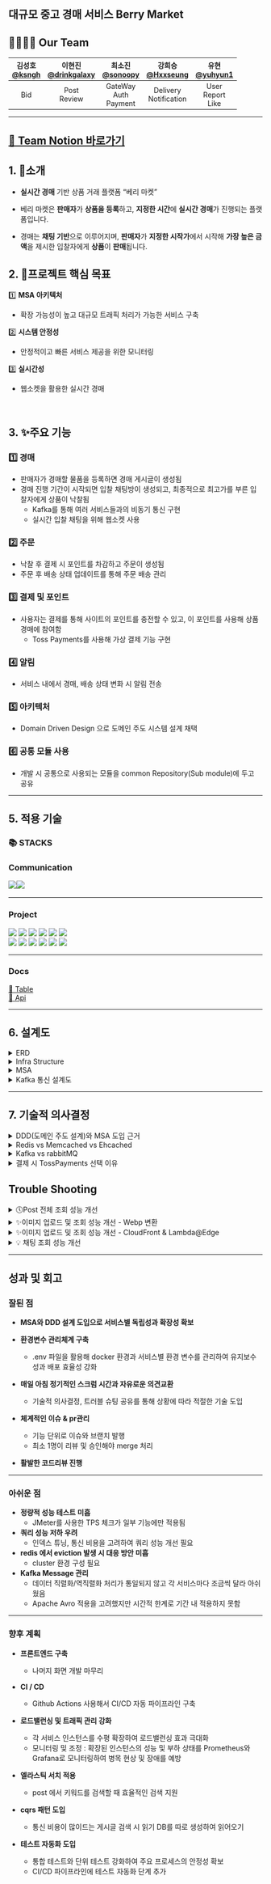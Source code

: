 ## 대규모 중고 경매 서비스 Berry Market

## 👨‍👩‍👧‍👦 Our Team

| 김성호<br>[@ksngh](https://github.com/ksngh) | 이현진<br>[@drinkgalaxy](https://github.com/drinkgalaxy) | 최소진<br>[@sonoopy](https://github.com/sonoopy) | 강희승<br>[@Hxxseung](https://github.com/Hxxseung) | 유현<br>[@yuhyun1](https://github.com/yuhyun1) |
|:-----------------------------------------:|:-----------------------------------------------------:|:---------------------------------------------:|:-----------------------------------------------:|:--------------------------------------------:|
|                  Bid<br>                  |                    Post<br>Review                     |          GateWay<br>Auth<br>Payment           |            Delivery<br>Notification             |            User<br>Report<br>Like            |
---
[📆 Team Notion 바로가기](https://sneaky-prawn-eed.notion.site/5-1681ee33c50580c58650d0b31c2f3696?pvs=4)<br>
---
## 1. 📖소개
- **실시간 경매** 기반 상품 거래 플랫폼 “베리 마켓”

- 베리 마켓은 **판매자**가 **상품을 등록**하고, **지정한 시간**에 **실시간 경매**가 진행되는 플랫폼입니다.

- 경매는 **채팅 기반**으로 이루어지며, **판매자**가 **지정한 시작가**에서 시작해 **가장 높은 금액**을 제시한 입찰자에게 **상품**이 **판매**됩니다.

## 2. 🎯프로젝트 핵심 목표

1️⃣  **MSA 아키텍처**
- 확장 가능성이 높고 대규모 트래픽 처리가 가능한 서비스 구축

2️⃣ **시스템 안정성**
- 안정적이고 빠른 서비스 제공을 위한 모니터링

3️⃣ **실시간성**
- 웹소켓을 활용한 실시간 경매
<br>

## 3. ✨주요 기능

### 1️⃣ **경매**
- 판매자가 경매할 물품을 등록하면 경매 게시글이 생성됨
- 경매 진행 기간이 시작되면 입찰 채팅방이 생성되고, 최종적으로 최고가를 부른 입찰자에게 상품이 낙찰됨
  - Kafka를 통해 여러 서비스들과의 비동기 통신 구현
  - 실시간 입찰 채팅을 위해 웹소켓 사용
  
### 2️⃣ **주문**
- 낙찰 후 결제 시 포인트를 차감하고 주문이 생성됨
- 주문 후 배송 상태 업데이트를 통해 주문 배송 관리

### 3️⃣ **결제 및 포인트**
- 사용자는 결제를 통해 사이트의 포인트를 충전할 수 있고, 이 포인트를 사용해 상품 경매에 참여함
  - Toss Payments를 사용해 가상 결제 기능 구현
  
### 4️⃣ **알림**
- 서비스 내에서 경매, 배송 상태 변화 시 알림 전송

### 5️⃣ **아키텍처**
- Domain Driven Design 으로 도메인 주도 시스템 설계 채택

### 6️⃣ **공통 모듈 사용**
- 개발 시 공통으로 사용되는 모듈을 common Repository(Sub module)에 두고 공유
---
## 5. 적용 기술

### 📚 STACKS

### Communication
<img src="https://img.shields.io/badge/notion-000000?style=flat&logo=notion&logoColor=white"/><img src="https://img.shields.io/badge/slack-4A154B?style=flat&logo=slack&logoColor=white"/><br>

---

### Project
<img src="https://img.shields.io/badge/MSA -535D6C?style=flat&logo=awesomewm&logoColor=white"/> <img src="https://img.shields.io/badge/Apache Kafka-%3333333.svg?style=flat&logo=Apache Kafka&logoColor=white"> <img src="https://img.shields.io/badge/Mysql -4169E1?style=flat&logo=Mysql&logoColor=white"/> <img src="https://img.shields.io/badge/QueryDSL-5395FD?style=flat&logo=QueryDSL&logoColor=white"/> <img src="https://img.shields.io/badge/Docker -2496ED?style=flat&logo=docker&logoColor=white"/> <img src="https://img.shields.io/badge/springboot 3.4-6DB33F?style=flat&logo=springboot&logoColor=white"/><br>
<img src="https://img.shields.io/badge/Java -C70D2C?style=flat&logo=java&logoColor=white"/> <img src="https://img.shields.io/badge/grafana-%23F46800.svg?style=flat&logo=grafana&logoColor=white"> <img src="https://img.shields.io/badge/redis -FF4438?style=flat&logo=redis&logoColor=white"/> <img src="https://img.shields.io/badge/postman-FF6C37?style=flat&logo=postman&logoColor=white"/> <img src="https://img.shields.io/badge/Prometheus-E6522C?style=flat&logo=Prometheus&logoColor=white"> <img src="https://img.shields.io/badge/Zipkin -FE5F50?style=flat&logo=Zipkin&logoColor=white"/></br>

---

### Docs
[📘 Table](https://sneaky-prawn-eed.notion.site/16a1ee33c5058026a624ea41ed19f579?pvs=4)<br>
[📙 Api](https://sneaky-prawn-eed.notion.site/API-1681ee33c5058094a918e752923e64e9?pvs=4)

---
## 6. 설계도


<details><summary>ERD</summary>

![Image](https://github.com/user-attachments/assets/1e41519d-d24c-49a3-b42b-23ad1d7eb623)

</details>

<details><summary>Infra Structure</summary>

![Image](https://github.com/user-attachments/assets/7d320092-f3c6-43bb-a131-d56212677234)

</details>

<details><summary>MSA</summary>

## MSA
![Image](https://github.com/user-attachments/assets/6e113f6c-e721-456f-b93d-b60096b10f47)

</details>

<details><summary>Kafka 통신 설계도</summary>

## Kafka
![Image](https://github.com/user-attachments/assets/812755cc-edf2-4cbf-9bc4-66e3f684ab4b)

</details>

---

## 7. 기술적 의사결정

<details><summary>DDD(도메인 주도 설계)와 MSA 도입 근거</summary>

- 바운디드 컨텍스트 (Bounded Context)
  - 복잡한 도메인을 분리하고 관리 가능한 경계(Context)를 정의
  - 비즈니스 도메인 이해 ➡️ 소프트웨어에 반영
- 독립적인 단위로 개발 및 배포
  - 서비스 트래픽을 고려한 확장성
    - 특정 시간안에 다수의 경매가 진행될 경우 트래픽이 급격히 증가할 경우 경매 서비스만 수평적으로 확장하면 전체 시스템 성능에 영향을 주지 않음
  - 장애 격리 및 안정성
    - 서비스 간 독립성 덕분에 특정 서비스에 장애가 발생해도 다른 서비스가 정상 동작 할 수 있음
  - 서비스의 분리 기준
    - 각 서비스는 특정 비즈니스 도메인을 책임지며 서로의 비즈니스 로직에 영향을 주지 않도록 독립적 설계
      - 데이터 저장소를 분리하여 데이터 일관성과 독립성을 유지
    - 각 서비스가 독립적으로 배포되고 확장 가능하도록 설계
      - 높은 트래픽을 처리해야 하는 서비스는 독립적으로 확장할 수 있도록 분리
      - 자주 변경되거나, 유지보수 주기가 다른 기능 분리
    - 각 서비스는 서로 다른 기술 스택, DB, 배포 전략을 채택할 수 있음
        <details>
            <summary>실제 서비스의 역할 및 책임</summary>
    - Eureka
      - 역할 : 
        - MSA구조에서 서비스 간 통신을 지원하기 위한 서비스 레지스트리
      - 책임 :
        - 각 마이크로서비스가 Eureka에 자신을 등록하고, 다른 서비스의 위치(IP, 포트)를 동적으로 탐색할 수 있도록 지원
        - 서비스의 상태(UP, DOWN)를 주기적으로 확인하여 가용성을 보장
        - 클라이언트와 서버 사이의 통신 경로를 동적으로 설정
        
    - GateWay
      - 역할 :
        - 클라이언트와 백엔드 서비스 간의 진입점으로 동작하며, 요청 라우팅을 담당
      - 책임 :
        - 요청을 적절한 서비스로 라우팅.
        - 인증 및 권한 검증(토큰 확인).
        - 요청/응답 데이터 변환, 필터링, 로깅.
        - CORS 설정 및 보안 강화.
        - 서비스 통합 포인트 제공으로 클라이언트의 복잡성을 줄임.
        
    - Auth
      - 역할 :
        - 사용자 인증 (예: 로그인, 회원가입).
        - 권한 부여 및 토큰 발급.
      - 분리 이유 :
          - 인증은 모든 서비스에 영향을 미치며, 보안이 중요한 핵심 기능
          - 독립적으로 관리함으로써 다른 서비스의 비즈니스 로직과 분리하여 보안 취약점을 최소화

    - User
      - 역할:
        - 사용자 정보 관리 (프로필, 포인트 등).
        - 사용자 활동 내역 조회 및 업데이트.
      - 분리 이유:
        - 사용자 도메인은 다양한 서비스(auth, bid, payment 등)와 연결되므로, 독립적으로 설계해 데이터 일관성과 복잡성을 줄입니다.
        - 인증(Auth) 서비스와는 별도로, 비즈니스 데이터(포인트) 관리합니다.

    - Post
      - 역할:
        - 사용자가 생성하는 콘텐츠(게시글, 리뷰 등) 관리.
        - 게시글 검색, 수정, 삭제 기능 제공.
      - 분리 이유:
        - 게시물은 사용자와 상호작용하는 핵심 도메인이며, 입찰(bid) 또는 배송(delivery)과 같은 다른 서비스와 간접적으로 연결
        - 독립적인 트래픽 처리와 검색 엔진 최적화 요구사항을 반영하기 위해 분리
    - Bid
      - 역할:
        - 입찰 생성 및 관리.
        - 입찰 금액 검증, 최고 입찰가 추적.
      - 분리 이유:
        - 입찰은 트래픽 급증(예: 실시간 경매 이벤트)에 민감하므로, 별도 서비스로 분리해 확장성을 극대화
        - 사용자(user), 결제(payment), 게시물(post)과 연결되는 도메인이므로, 독립적으로 설계해 서비스 간 간섭을 최소화
    - Delivery
      - 역할:
        - 배송 요청 생성 및 상태 추적.
      - 분리 이유:
        - 배송은 결제 및 주문 도메인과 밀접하게 연결되지만, 자체적으로 비즈니스 로직(실시간 상태 업데이트 등)을 가지기 때문에 분리 설계합니다.
        - 독립적인 배포와 운영으로, 다른 서비스 장애와 무관하게 지속적인 업데이트가 가능
    - Payment
      - 역할:
        - 결제 승인, 취소, 환불 처리.
        - 결제 수단 관리 및 포인트 증감.
      - 분리 이유:
        - 결제는 보안과 신뢰성이 요구되는 민감한 도메인이다.
        - 독립적으로 설계하여 높은 가용성과 장애 격리를 보장


```
📍  모놀리틱 아키텍처는 모든 기능이 하나의 애플리케이션에 결합되어 있어, 대규모 트래픽이나 실시간 데이터 처리와 같은 요구 사항이 있을 때 성능 저하나 확장성 한계가 발생할 수 있다.

반면,  MSA 아키텍처는 베리 마켓의 대용량 트래픽 처리에 용이하고 실시간성, 확장성, 안정성을 보장한다. 독립적인 마이크로서비스로 분리된 구조는 타 서비스의 부하와 분리되어 자신의 서비스에만 집중할 수 있고 쉽게 확장이 가능하며 다양한 비즈니스 요구사항에 대해 유연하다.
```
</details>
</details>

<details><summary>Redis vs Memcached vs Ehcached</summary>

- redis
    - **장점**
        - 다양한 데이터 구조를 지원.
        - 데이터 영속성 제공(AOF, RDB).
        - 클러스터링 및 복제 지원으로 확장성과 가용성 우수.
        - 범위 쿼리와 정렬된 데이터 작업에 적합 (Sorted Set).
    - **단점**
        - 메모리 사용량이 많아질 수 있음 (데이터 구조와 부가 정보 저장).
        - 기본적으로 단일 스레드로 동작하여, CPU 집약적인 작업에 비효율적일 수 있음.

- memcached
    - **장점**
        - 가볍고 매우 빠른 속도.
        - 간단한 설정과 운영.
        - 멀티스레드로 CPU 활용 극대화.
    - **단점**
        - 데이터 영속성 미지원 (데이터는 메모리에서만 유지).
        - 고급 데이터 구조 지원하지 않음 (단순 키-값 저장만 가능).
        - 데이터 크기가 큰 경우 메모리 낭비 가능.

- ehcache
    - **장점**
        - Java 애플리케이션과 자연스럽게 통합 가능.
        - 디스크 캐싱 지원으로 메모리 한계 극복 가능.
        - 다양한 캐싱 정책 제공.
    - **단점**
        - JVM 내부에서 동작하므로, 네트워크 분산 캐싱에는 부적합.
        - 설정 복잡도 증가 (대규모 분산 환경에서).
        - 다른 언어로의 사용은 제한적.

```
📍입찰 채팅, 물품 게시판 , 토큰 관리 등에서 레디스를 사용

1️⃣ 입찰 채팅 레디스 선택 이유 :
1. 요구사항의 내용과 다중 서버로의 확장성 및 속도를 고려하여 레디스를 통해 데이터를 처리

2. sorted set(skip list)으로 삽입 시 O(logN), 최댓값 조회 시 O(1) 이라는 시간이 소요

3. 데이터가 많아질 수록 O(NlogN) 과 O(logN) 의 차이는 커질 것이라고 예상
    3-1. 가장 높은 입찰가를 자주 조회해야하는 요구사항에 따라, redis를 사용하여 sorted set 자료구조를 활용하여 서비스를 구현

2️⃣ 게시판 레디스 선택 이유 :
1. Redis 는 대용량 데이터를 효과적으로 캐싱할 수 있어 스프링 부트 기본 캐싱보다 성능과 확장성 측면에서 더 유리하기 때문에 선택

3️⃣ 토큰 관리 레디스 선택 이유 :
1. Redis는 데이터에 TTL 설정으로 세분화된 제어가 가능하여 토큰 유효 기간 관리가 용이

2. 데이터 영속성 제공으로 시스템 장애 발생 시 토큰 데이터를 복구 가능

3. 네트워크 기반 솔루션으로 여러 서비스(auth와 gateway)에서 동시 접근 가능

4. Redis의 유연한 데이터 구조를 통해 관리 로직을 유연하게 구현 가능 (userId 기반 관리 등)
```

</details>

<details><summary>Kafka vs rabbitMQ</summary>

- kafka
    - 장점
        - 높은 처리량과 확장성
        - 분산시스템 설계로 고가용성 보장
        - 메세지 순서 보장
        - 데이터 영속성이 뛰어나 장기 보관 가능
        - 낮은 지연
        - 대규모 실시간 데이터 처리에 최적화
    - 단점
        - 작은 규모 시스템의 경우 과도한 리소스 사용
        - 메세지 라우팅 기능 제한적
        - 학습 곡선 높음
      
- rabbitMQ
    - 장점
        - 다양한 메세징 프로토콜 지원 ex)AMQP, MQTT, STOMP
        - 간단한 설정, 빠른 구축 가능
        - 작은 규모 시스템 적합
    - 단점
        - 대용량 처리에서 성능 제한
        - 수평적 확장이 kafka에 비해 제한적
        - 메세지 순서 보장이 복잡
        - 대규모 데이터 보관에 부적합

```
선택 : Kafka

이유 / 근거

1. 높은 처리량
    1-1. 인기 상품 경매 시 발생하는 대량의 동시 입찰 처리 가능
    1-2. 피크 시간대 트래픽 급증에도 안정적 운영 가능
    
2. 대용량의 실시간 메세지를 매우 낮은 지연시간으로 처리 가능, 동시 입찰의 경우 안정적 관리

3. Kafka는 파티션 내에서 메세지 순서를 보장
    3-1. 유저 경매 입찰 순서 보장
    
4. 파티션을 통한 부하 분산
    4-1. 시스템 안정성을 높임
    
5. 시스템 문제 발생시 이벤트를 재생하여 상태 복구 가능

6. 장기간 데이터 보관에 적합
    6-1 유저 거래간 법적 문제 발생 시 해결 가능
    
7. 메세지 전달 보장
    7-1. At-least-once delivery 지원
        7-1-1. 모든 메세지가 최소 한 번은 전달됨을 보장
        7-1-2. 입찰 데이터 누락을 방지 할 수 있음
```
---
</details>

<details><summary>결제 시 TossPayments 선택 이유</summary>

| **항목** | **토스페이먼츠** | **나이스페이** | **카카오페이** | **아임포트** |
| --- | --- | --- | --- | --- |
| **샌드박스 완성도** | 매우 높음 | 높음 | 보통 | 매우 높음 |
| **테스트 기능 다양성** | 성공/실패 시뮬레이션, 에러 코드 테스트, 다양한 결제 수단 테스트 가능 | 정기결제, 가상계좌, 카드 등 다양한 옵션 테스트 가능 | 카카오페이 전용 결제 기능 테스트 가능 | 다양한 PG사와의 연동 테스트 가능 |
| **개발 문서 및 API 직관성** | 직관적이고 깔끔한 RESTful API와 상세한 문서 제공 | 다소 복잡 | 직관적이나 기능이 제한적 | 매우 직관적이고 통합된 PG사 API 지원 |
| **결제 수단 다양성** | 신용카드, 간편결제, 정기결제, 가상계좌 등 폭넓은 지원 | 다양 | 카카오페이머니, 카드 결제, 송금 | 연동된 PG사에 따라 다양 |
| **수수료** | 초기 스타트업에 유리한 합리적 수수료 정책 | 보통 | 다소 높음 | 사용 PG사에 따라 달라짐 |
| **소비자 신뢰도** | 높음 (토스 브랜드 신뢰도와 친숙함) | 보통 | 매우 높음 (카카오톡 생태계 기반) | PG사 자체가 아닌 중개 플랫폼으로 신뢰도 중립적 |
| **모바일 최적화** | 매우 우수 | 보통 | 매우 우수 | 우수 |
| **기술 지원** | 24/7 기술 지원과 빠른 응답 | 우수 | 보통 | 보통 (PG사별 기술 지원에 의존) |
| **확장성** | 다양한 비즈니스 환경에 적합 | 대규모 트래픽과 안정성에 적합 | 모바일 생태계 중심 | PG사 연동 확장이 유리 |

```
📍선택 : 토스페이먼츠

1. 개발 및 테스트 환경의 우수성

- 샌드박스 완성도: 토스페이먼츠는 샌드박스 환경에서 다양한 시나리오(성공, 실패, 에러 코드)를 테스트할 수 있어 실제 운영 환경에 근접한 테스트가 가능
- 직관적인 API: RESTful 설계와 상세한 문서는 개발자가 구현 속도를 높이고, 디버깅을 간소화하는 데 큰 도움을 줌

2. 소비자 신뢰도 및 전환율 상승

- 브랜드 신뢰성: "토스"라는 브랜드는 이미 많은 사용자가 신뢰하며, 소비자들에게 친숙한 간편결제 서비스로 결제 전환율을 높일 수 있음
- 결제 옵션 다양성: 간편결제뿐만 아니라 신용카드, 가상계좌, 정기결제 등 다양한 옵션을 지원하여 고객의 결제 편의성을 극대화

3. 경제적 효율성

- 초기 스타트업이나 소규모 비즈니스에도 적합한 수수료 정책을 제공하여 운영 비용을 절감 가능
- 추가적인 기술 지원 비용 없이 상세한 문서와 API 설계만으로도 빠르게 결제 시스템을 구축 가능

4. 확장성과 보안

- 확장성: 정기결제, 구독 모델, 다양한 비즈니스 환경에서 유연하게 활용 가능
- 보안성: PCI DSS 인증과 기타 보안 표준을 준수해 추가적인 보안 걱정을 줄임

5. 기술 지원

- 24/7 기술 지원: 운영 중 발생할 수 있는 문제를 실시간으로 지원받을 수 있어 서비스 중단을 최소화
```
```
📍다른 PG사와의 차별점

1. 나이스페이는 안정성과 다양한 결제 옵션에서 강점이 있으나, 초기 구현이 다소 복잡하고 샌드박스 완성도가 토스페이먼츠에 미치지 못함
2. 카카오페이는 카카오 생태계를 활용할 수 있는 강점이 있지만, 카카오페이에 한정된 결제 옵션과 높은 수수료가 단점
3. 아임포트는 여러 PG사를 통합 관리할 수 있어 유연성이 뛰어나지만, 토스페이먼츠처럼 단일 PG로 높은 완성도를 제공하진 않음
```
</details>

## Trouble Shooting

<details><summary>🕔Post 전체 조회 성능 개선</summary>

1. **문제 원인**

사용자 수가 증가하면 동시 검색 요청이 많아지며, 그만큼 데이터베이스 부하가 가중된다.

대규모 데이터에서 키워드를 조회할 때 항상 전체 탐색이 발생한다.

2. **개선 방법 고민**

방법1) Redis를 활용해 자주 검색되는 키워드와 결과를 캐싱한다.

방법2) 상품 이름에 인덱스를 설정하여 B+Tree 를 적용한다.

방법3) OFFSET 기반 페이지네이션에서 커서 기반 페이지네이션으로 전환한다.

3. **의사결정 과정**

기존 시스템과 호환성 유지를 위하여 기존 데이터베이스 구조 및 api는 유지해야 한다.

정렬 조건을 크게 바꿀 수 없고 변경 사항이 시스템 전반에 영향을 미치면 안된다.

10만 건 이상의 데이터에서도 안정적으로 검색이 가능해야 한다.

⇒ **캐싱을 적용하면 간단하고 크게 성능을 개선할 수 있을거라고 생각해서 여러 방법 중 먼저 캐싱 적용 방법을 선택.**

4**개선된 수치**

JMeter로 API 호출 테스트를 했을 때 캐싱을 적용하지 않은 키워드 검색은 1000명의 사용자가 동시에 요청했을 때 245TPS 였지만,
![img.png](img.png)
캐싱을 적용한 키워드 검색은 1000명의 사용자가 동시에 요청했을 때 994TPS 로 캐싱 적용 후 약 305.71% 검색 성능이 개선되었다.
![img_1.png](img_1.png)

**결론 및 향후 계획**

1000명의 동시 트래픽에서 캐싱 적용이 매우 효과적이었기 때문에 10만건의 상품이 올라와있을 때도 **충분히 검색 성능이 개선되었을 것이다.**

추후 **엘라스틱 서치**를 사용해 성능을 더 높일 예정

</details>



<details><summary>✨이미지 업로드 및 조회 성능 개선 - Webp 변환</summary>

1. **문제 원인**

저희 서비스에서 이미지 처리와 관련된 기능들이 증가함에 따라, 미래에 발생할 수 있는 성능 저하와 과부하 가능성을 사전에 방지하고자 했습니다.

특히, 다음과 같은 이미지 관련 기능들이 성능 저하의 잠재적 원인으로 식별되었습니다:

- 프로필 이미지 조회

- 프로필 이미지 수정 및 등록

- 게시글 대표 이미지 등록 및 조회

- 게시글 이미지 리스트 등록

이러한 기능들은 사용자의 요청이 빈번하게 발생하는 부분으로,

대용량 이미지 파일이나 여러 번의 업로드 및 조회 시 서비스 성능에 부정적인 영향을 미칠 수 있습니다.

이를 미리 개선하여 서비스의 안정성과 효율성을 높이고자 합니다.

2. **개선 방법**

- **이미지 포맷 변환** : 원본 이미지를 더 효율적인 WebP 포맷으로 변환하기로 결정했습니다. WebP는 JPEG나 PNG보다 더 높은 압축률을 제공하면서도 품질 손실이 최소화되는 포맷입니다.

- **이미지 압축** : 업로드된 이미지를 압축하여 파일 크기를 줄였습니다. 이를 통해 S3에 저장되는 이미지 크기를 최적화하고, 사용자 측에서의 이미지 로딩 속도를 개선하고자 했습니다.

3. **의사결정**

- **기술 검토**: 다양한 이미지 포맷과 압축 기술을 검토한 결과, WebP가 가장 적합한 선택으로 판단되었습니다. WebP는 다양한 브라우저 지원과 우수한 압축 효율성을 제공합니다.

- **테스트 및 검증**: WebP로 변환한 이미지와 원본 이미지의 품질을 비교 테스트하였으며, 압축 후 품질이 유지되는 것을 확인했습니다.

- **프로토타입 구현**: WebP 변환 및 리사이징 기능을 기존 이미지 업로드 프로세스에 통합한 프로토타입을 개발하고, 제한된 사용자 그룹에서 성능을 테스트했습니다.

- **전면 배포**: 테스트 결과 긍정적이었고, 이를 기반으로 모든 이미지 업로드에 적용하기로 결정했습니다.

4. **개선된 수치**

아래는 테스트 코드를 통한 실제 파일 업로드 시 압축된 파일 크기 비교 및 압축률 계산 결과 중 일부입니다. (가독성을 위해 테스트한 파일 20개 중 제일 압축률이 적었던 결과, 최대 압축 결과, 그리고 평균값과 근사한 수치의 압축 결과 총 세 가지만 가져옴)

![img_2.png](img_2.png)

![img_3.png](img_3.png)

![img_4.png](img_4.png)

- **압축률**: WebP로 변환된 이미지의 평균 압축률은 약 87%로 확인되었습니다. 이는 원본 이미지 대비 평균적으로 약 13%의 크기로 저장된다는 것을 의미합니다.

- **저장 공간 절감**: 이미지 파일 크기가 평균적으로 87% 감소함에 따라 S3의 저장 공간 사용량이 크게 줄어들었습니다.

- **트래픽 비용 절감**: 이미지 크기가 줄어들면서 사용자에게 전송되는 데이터가 줄어들어 S3 트래픽 비용이 감소했습니다. 페이지 로딩 속도도 향상되어 사용자 경험이 개선되었습니다.

<details><summary>Test Code snippet</summary>

    @Test
    public void testConvertToWebpWithResize() throws Exception {
        // Given
        File testFile = new ClassPathResource("DSCF1381.JPG").getFile();
        MockMultipartFile multipartFile = new MockMultipartFile(
            "file",
            "DSCF1381.JPG",
            "image/jpeg",
            new FileInputStream(testFile)
        );
        String filePath = changeFileName(multipartFile.getOriginalFilename());

        // When
        File convertedFile = s3UploadService.convertToWebp(multipartFile, filePath);

        // Then
        double originalFileSizeKB = testFile.length() / 1024.0;
        double convertedFileSizeKB = convertedFile.length() / 1024.0;

        double compressionRate = 100 - (convertedFileSizeKB / originalFileSizeKB) * 100; // 압축률 계산

        System.out.printf("Original File Size: %.2f KB%n", originalFileSizeKB);
        System.out.printf("Converted File Size: %.2f KB%n", convertedFileSizeKB);
        System.out.printf("Compression Rate: %.2f%%%n", compressionRate);

        assertTrue(compressionRate > 0, "압축률이 0% 이상이어야 합니다.");
        Files.deleteIfExists(convertedFile.toPath());
    }

</details>

### 결론

이미지의 WebP 변환 및 리사이징을 통한 개선은 S3 비용 절감과 사용자 경험 향상에 크게 기여했습니다.

이러한 최적화는 서비스의 성능을 지속적으로 모니터링하고 개선하는 데 있어 중요한 사례가 되었습니다.


</details>

<details><summary>✨이미지 업로드 및 조회 성능 개선 - CloudFront & Lambda@Edge</summary>

1. **문제 원인**
- 이전 트러블 슈팅의 **이미지 WebP 변환 작업**을 동기적으로 처리하게 되면서 **API 응답 시간**이 지연되는 문제가 발생했습니다. 이는 서버가 변환 작업을 수행하는 동안 사용자의 요청을 기다리게 함으로써, 전체 응답 속도를 소폭 저하시켰습니다.

- 변환 과정에서 발생하는 높은 CPU 사용률과 메모리 소비가 서버 리소스를 소모하여 다른 요청 처리에도 영향을 미쳤습니다.

2. **개선 방법**
- CloudFront와 Lambda@Edge를 활용한 온디맨드 이미지 변환
    - **Lambda@Edge**를 사용하여 CloudFront의 엣지 서버에서 **이미지 변환 작업**을 수행하도록 설정했습니다. 이는 사용자가 요청한 이미지를 WebP로 실시간 변환하고, 변환된 이미지를 CloudFront 캐시에 저장하여 이후 요청 시 빠르게 제공할 수 있도록 합니다.
- **캐싱 설정**
    - 변환된 이미지를 **CloudFront 캐시**에 저장하여 동일한 이미지에 대한 반복된 요청을 효율적으로 처리하고, 서버 부하를 줄였습니다.
  
    - **TTL(Time To Live)** 설정을 통해 캐시된 이미지의 만료 시간을 관리하여 필요시 최신 이미지로 갱신될 수 있도록 설정했습니다.

3. **의사결정 과정**
- **기술 검토**: CloudFront와 Lambda@Edge를 사용한 이미지 변환 방식을 검토한 결과, 서버 부하를 줄이고 응답 속도를 개선할 수 있는 최적의 솔루션으로 판단되었습니다. Lambda@Edge는 엣지에서 이미지 변환을 처리함으로써 서버 리소스를 절약하고 사용자에게 더 빠른 응답을 제공합니다.

- **테스트 및 검증**: Lambda@Edge를 사용하여 이미지 변환을 수행하고, 변환된 이미지를 CloudFront에 캐싱하여 성능을 테스트했습니다. 테스트 결과, 변환 시간과 서버 부하가 현저히 감소하며, 변환된 이미지가 빠르게 제공되는 것을 확인했습니다.

- **프로토타입 구현**: 기존 이미지 업로드 프로세스에 Lambda@Edge 기반의 WebP 변환 기능을 통합하는 프로토타입을 개발하고, 내부적으로 테스트 환경에서 성능과 안정성을 검증했습니다.

- **전면 배포**: 테스트 결과 긍정적이었으며, 최종적으로 모든 이미지 업로드 및 제공 과정에 해당 변환 및 캐싱 기능을 적용하기로 결정했습니다. 이를 통해 사용자 경험을 향상시키고 서버 리소스를 효율적으로 사용하게 되었습니다.

</details>


<details><summary>💡 채팅 조회 성능 개선</summary>

1. **문제 원인**

입찰가 중 가장 높은 가격을 가져와서 입력한 입찰가와 비교하는 로직이 있습니다.

redis에 입찰 가격 기록을 꺼내서 정렬하는 과정에서 성능 저하 가능성이 있다고 판단하였습니다.

- 입찰 시 value에 hash table로 데이터 저장 O(1)
- 꺼내올 시 입찰가 데이터들을 정렬 후 최고 입찰가 조회 O(NlogN) (어플리케이션 로직)

2. **해결 방안**

redis에서는 다양한 자료구조를 지원하는데, 그 중 sorted set을 구현하여 시간 소요를 줄일 가능성이 있었습니다.

- 입찰 시 value에 sorted set으로 데이터 저장 O(logN)
- 꺼내올 시 입찰가 데이터들을 정렬 후 최고 입찰가 조회 O(1)

3. **의사 결정 과정**

입찰 요청 시에 동시성을 처리하고, 기존보다 낮은 가격으로 보내는 것을 방지해야했습니다.

생각해 본 방법은 다음과 같습니다.

- DB에 sequence 생성, 일정 값만큼 상승시켜서 데이터베이스 저장.
    - DB단에서 동시성 처리를 하기 때문에 어플리케이션 단에서 처리를 해주지 않아도 됩니다.
    - 사용자가 원하는 값을 요청받을 수 없습니다.
    - mysql에서는 트랜잭션 isolation 기법에 따라 적합한 락 (비관적 / 낙관적) 적용이 가능합니다.
    - 경합이 많이 발생하면 DB에 부하가 생길 수 있습니다.
- AtomicInteger, ConcurrentHashMap 등 자료구조와 DB 사용
    - 경합 시 생기는 DB 병목현상을 예방할 수 있습니다.
    - 경합이 많이 발생할 시 락이 더 효율적일 수 있습니다.
    - Compare And Swap(CAS) 알고리즘 및 적절한 락을 통해 효과적으로 동시성을 처리할 수 있습니다.
    - 결국 처리 후 데이터가 DB로 연결이 되기 때문에, 경합이 없는 경우엔 오히려 성능 저하의 우려가 있습니다.
- synchronized, ReentrantLock 등 어플리케이션에서 락 걸기.
    - 경합이 많이 발생할 시, CAS 알고리즘보다 효율이 좋습니다.
    - 경합이 발생하지 않을 시 성능 저하의 우려가 있습니다.
- redis를 이용하여 동시성 처리
    - 단일스레드이기 때문에 동시성을 따로 처리할 필요가 없습니다.
    - 데이터가 많이 쌓이면 병목현상이 발생할 수 있습니다.
    - 메모리에 데이터를 저장하기 때문에 메모리 점유율이 상승하고, 비교적 속도가 빠릅니다.
    - AOF(Append-Only File) 설정을 따로 해주지 않으면 휘발의 위험이 있습니다.
    - 레디스에 의존성이 생기기 때문에 관리 포인트가 늘어납니다.
    - 다른 캐싱 시스템에 비해 다양한 자료구조를 지원하며, AOF를 이용하여 장애 복구가 가능합니다. 다중 서버 환경에서 용이합니다.

**결론**
현재 요구사항의 경우 사용자가 이전의 입찰가보다 높아야 했기 때문에 가장 높은 입찰가를 자주 조회해야했고, 직접 입력하여 입찰을 신청할 수 있도록 하였습니다. 결국, 요구사항의 내용과 다중 서버로의 확장성 및 속도를 고려하여 레디스를 통해 데이터를 처리하기로 하였습니다.

레디스에서는 다양한 자료구조를 지원하는데, 처음에는 set(hash table)을 통해 데이터를 저장하였습니다. set 같은 경우 삽입 시 O(1) 이라는 빠른 속도로 저장이 가능했지만, 최댓값 조회 시 O(NlogN)이라는 시간이 소요되었습니다. 반면 sorted set(skip list)은 삽입 시 O(logN), 최댓값 조회 시 O(1) 이라는 시간이 소요되었습니다.

데이터가 많아질 수록 O(NlogN) 과 O(logN) 의 차이는 커질 것이라고 예상됩니다. 가장 높은 입찰가를 자주 조회해야하는 요구사항에 따라, redis를 사용하여 sorted set 자료구조를 활용하여 서비스를 구현하게 되었습니다.

</details>

---

## 성과 및 회고

### 잘된 점

- **MSA와 DDD 설계 도입으로 서비스별 독립성과 확장성 확보**

- **환경변수 관리체계 구축**
   -  .env 파일을 활용해 docker 환경과 서비스별 환경 변수를 관리하여 유지보수성과 배포 효율성 강화
  
- **매일 아침 정기적인 스크럼 시간과 자유로운 의견교환**
  - 기술적 의사결정, 트러블 슈팅 공유를 통해 상황에 따라 적절한 기술 도입
  
- **체계적인 이슈 & pr관리**
  - 기능 단위로 이슈와 브랜치 발행
  - 최소 1명이 리뷰 및 승인해야 merge 처리
  
- **활발한 코드리뷰 진행**
---

### 아쉬운 점
- **정량적 성능 테스트 미흡**
  - JMeter를 사용한 TPS 체크가 일부 기능에만 적용됨
- **쿼리 성능 저하 우려**
  - 인덱스 튜닝, 통신 비용을 고려하여 쿼리 성능 개선 필요
- **redis 에서 eviction 발생 시 대응 방안 미흡**
  - cluster 환경 구성 필요
- **Kafka Message 관리**
  - 데이터 직렬화/역직렬화 처리가 통일되지 않고 각 서비스마다 조금씩 달라 아쉬웠음
  - Apache Avro 적용을 고려했지만 시간적 한계로 기간 내 적용하지 못함
---

### 향후 계획
- **프론트엔드 구축**
    - 나머지 화면 개발 마무리
  
- **CI / CD**
    - Github Actions 사용해서 CI/CD 자동 파이프라인 구축
  
- **로드밸런싱 및 트래픽 관리 강화**
    - 각 서비스 인스턴스를 수평 확장하여 로드밸런싱 효과 극대화
    - 모니터링 및 조정 : 확장된 인스턴스의 성능 및 부하 상태를 Prometheus와 Grafana로 모니터링하여 병목 현상 및 장애를 예방
  
- **엘라스틱 서치 적용**
    - post 에서 키워드를 검색할 때 효율적인 검색 지원
  
- **cqrs 패턴 도입**
    - 통신 비용이 많이드는 게시글 검색 시 읽기 DB를 따로 생성하여 읽어오기
  
- **테스트 자동화 도입**
    - 통합 테스트와 단위 테스트 강화하여 주요 프로세스의 안정성 확보
    - CI/CD 파이프라인에 테스트 자동화 단계 추가